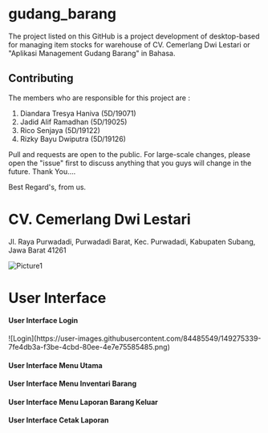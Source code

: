# gudang_barang

The project listed on this GitHub is a project development of desktop-based for managing item stocks for warehouse of CV. Cemerlang Dwi Lestari or "Aplikasi Management Gudang Barang" in Bahasa.

## Contributing

The members who are responsible for this project are :

1. Diandara Tresya Haniva (5D/19071)
2. Jadid Alif Ramadhan (5D/19025)
3. Rico Senjaya (5D/19122)
4. Rizky Bayu Dwiputra (5D/19126)

Pull and requests are open to the public. For large-scale changes, please open the "issue" first to discuss anything that you guys will change in the future. Thank You....

Best Regard's, from us.


# CV. Cemerlang Dwi Lestari
Jl. Raya Purwadadi, Purwadadi Barat, Kec. Purwadadi, Kabupaten Subang, Jawa Barat 41261

![Picture1](https://user-images.githubusercontent.com/84485549/149272229-cb4545d2-e6cf-4ff4-b181-33de45a14203.png)


# User Interface

<h4> User Interface Login </h4>
![Login](https://user-images.githubusercontent.com/84485549/149275339-7fe4db3a-f3be-4cbd-80ee-4e7e75585485.png)


<h4> User Interface Menu Utama </h4>



<h4> User Interface Menu Inventari Barang </h4>



<h4> User Interface Menu Laporan Barang Keluar </h4>



<h4> User Interface Cetak Laporan </h4>
